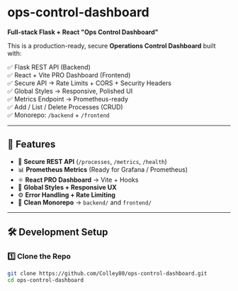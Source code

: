 # ops-control-dashboard

**Full-stack Flask + React "Ops Control Dashboard"**

This is a production-ready, secure **Operations Control Dashboard** built with:

✅ Flask REST API (Backend)  
✅ React + Vite PRO Dashboard (Frontend)  
✅ Secure API → Rate Limits + CORS + Security Headers  
✅ Global Styles → Responsive, Polished UI  
✅ Metrics Endpoint → Prometheus-ready  
✅ Add / List / Delete Processes (CRUD)  
✅ Monorepo: `/backend` + `/frontend`  

---

## 🚀 Features

- 🔐 **Secure REST API** (`/processes`, `/metrics`, `/health`)
- 📊 **Prometheus Metrics** (Ready for Grafana / Prometheus)
- ⚛️ **React PRO Dashboard** → Vite + Hooks
- 🎨 **Global Styles + Responsive UX**
- ⚙️ **Error Handling + Rate Limiting**
- 📝 **Clean Monorepo** → `backend/` and `frontend/`

---

## 🛠️ Development Setup

### 1️⃣ Clone the Repo

```bash
git clone https://github.com/Colley80/ops-control-dashboard.git
cd ops-control-dashboard
